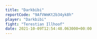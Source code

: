 ```yaml
---
title: "Darkbibi"
reportCode: "9AfVWmKt2b34yk8h"
player: "Darkbibi"
fight: "Terestian Illhoof"
date: 2021-10-09T12:54:48.063000+00:00
---
```

